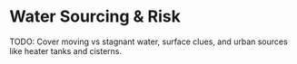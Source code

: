 # Water Sourcing & Risk

TODO: Cover moving vs stagnant water, surface clues, and urban sources like heater tanks and cisterns.

